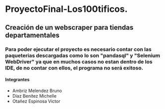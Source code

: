 # ProyectoFinal-Los100tificos.


## Creación de un webscraper para tiendas departamentales

### Para poder ejecutar el proyecto es necesario contar con las paqueterias descargadas como lo son "pandasql" y "Selenium WebDriver" ya que en muchos casos no estan dentro de los IDE, de no contar con ellos, el programa no será exitoso. 


#### Integrantes
  - Ambriz Melendez Bruno
  - Diaz Benitez Michelle
  - Otañez Espinosa Victor
